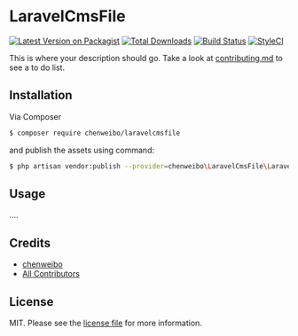 # LaravelCmsFile

[![Latest Version on Packagist][ico-version]][link-packagist]
[![Total Downloads][ico-downloads]][link-downloads]
[![Build Status][ico-travis]][link-travis]
[![StyleCI][ico-styleci]][link-styleci]

This is where your description should go. Take a look at [contributing.md](contributing.md) to see a to do list.

## Installation

Via Composer

``` bash
$ composer require chenweibo/laravelcmsfile
```
and publish the assets using command:

``` bash
$ php artisan vendor:publish --provider=chenweibo\LaravelCmsFile\LaravelCmsFileServiceProvider

```

## Usage

....
## Credits

- [chenweibo][link-author]
- [All Contributors][link-contributors]

## License

MIT. Please see the [license file](license.md) for more information.

[ico-version]: https://img.shields.io/packagist/v/chenweibo/laravelcmsfile.svg?style=flat-square
[ico-downloads]: https://img.shields.io/packagist/dt/chenweibo/laravelcmsfile.svg?style=flat-square
[ico-travis]: https://img.shields.io/travis/chenweibo/laravelcmsfile/master.svg?style=flat-square
[ico-styleci]: https://styleci.io/repos/12345678/shield

[link-packagist]: https://packagist.org/packages/chenweibo/laravelcmsfile
[link-downloads]: https://packagist.org/packages/chenweibo/laravelcmsfile
[link-travis]: https://travis-ci.org/chenweibo/laravelcmsfile
[link-styleci]: https://styleci.io/repos/12345678
[link-author]: https://github.com/chenweibo
[link-contributors]: ../../contributors
